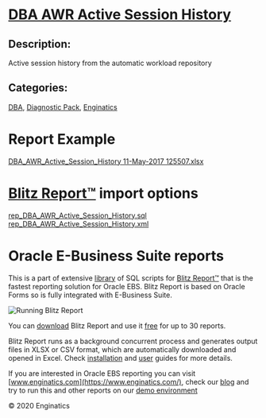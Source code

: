 # [DBA AWR Active Session History](https://www.enginatics.com/reports/dba-awr-active-session-history)
## Description: 
Active session history from the automatic workload repository
## Categories: 
[DBA](https://www.enginatics.com/library/?pg=1&category[]=DBA), [Diagnostic Pack](https://www.enginatics.com/library/?pg=1&category[]=Diagnostic+Pack), [Enginatics](https://www.enginatics.com/library/?pg=1&category[]=Enginatics)
# Report Example
[DBA_AWR_Active_Session_History 11-May-2017 125507.xlsx](https://www.enginatics.com/example/dba-awr-active-session-history)
# [Blitz Report™](https://www.enginatics.com/blitz-report) import options
[rep_DBA_AWR_Active_Session_History.sql](https://www.enginatics.com/export/dba-awr-active-session-history)\
[rep_DBA_AWR_Active_Session_History.xml](https://www.enginatics.com/xml/dba-awr-active-session-history)
# Oracle E-Business Suite reports

This is a part of extensive [library](https://www.enginatics.com/library/) of SQL scripts for [Blitz Report™](https://www.enginatics.com/blitz-report/) that is the fastest reporting solution for Oracle EBS. Blitz Report is based on Oracle Forms so is fully integrated with E-Business Suite. 

![Running Blitz Report](https://www.enginatics.com/wp-content/uploads/2018/01/Running-blitz-report.png) 

You can [download](https://www.enginatics.com/download/) Blitz Report and use it [free](https://www.enginatics.com/pricing/) for up to 30 reports. 

Blitz Report runs as a background concurrent process and generates output files in XLSX or CSV format, which are automatically downloaded and opened in Excel. Check [installation](https://www.enginatics.com/installation-guide/) and [user](https://www.enginatics.com/user-guide/) guides for more details.

If you are interested in Oracle EBS reporting you can visit [www.enginatics.com](https://www.enginatics.com/), check our [blog](https://www.enginatics.com/blog) and try to run this and other reports on our [demo environment](http://demo.enginatics.com/)

© 2020 Enginatics